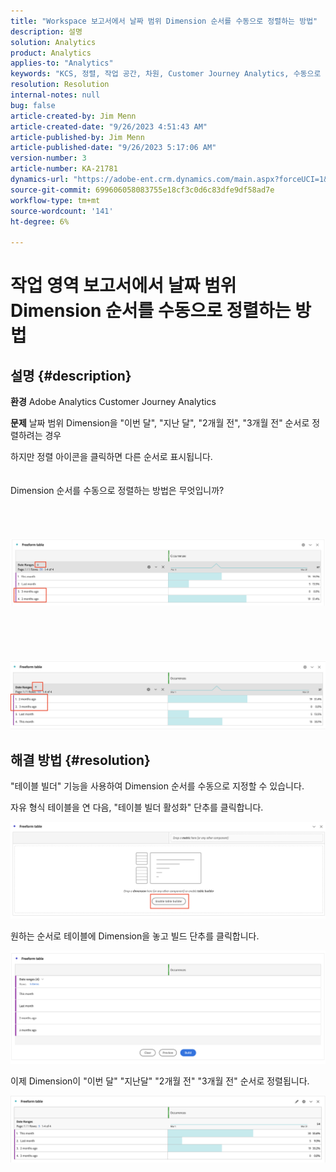 ```yaml
---
title: "Workspace 보고서에서 날짜 범위 Dimension 순서를 수동으로 정렬하는 방법"
description: 설명
solution: Analytics
product: Analytics
applies-to: "Analytics"
keywords: "KCS, 정렬, 작업 공간, 차원, Customer Journey Analytics, 수동으로 정렬, 날짜 범위 Dimension, 보고서, Adobe Analytics"
resolution: Resolution
internal-notes: null
bug: false
article-created-by: Jim Menn
article-created-date: "9/26/2023 4:51:43 AM"
article-published-by: Jim Menn
article-published-date: "9/26/2023 5:17:06 AM"
version-number: 3
article-number: KA-21781
dynamics-url: "https://adobe-ent.crm.dynamics.com/main.aspx?forceUCI=1&pagetype=entityrecord&etn=knowledgearticle&id=3a2f1c62-285c-ee11-be6f-6045bd006268"
source-git-commit: 699606058083755e18cf3c0d6c83dfe9df58ad7e
workflow-type: tm+mt
source-wordcount: '141'
ht-degree: 6%

---
```


# 작업 영역 보고서에서 날짜 범위 Dimension 순서를 수동으로 정렬하는 방법

## 설명 {#description}


<b>환경</b>
Adobe Analytics
Customer Journey Analytics

<b>문제</b>
날짜 범위 Dimension을 &quot;이번 달&quot;, &quot;지난 달&quot;, &quot;2개월 전&quot;, &quot;3개월 전&quot; 순서로 정렬하려는 경우

하지만 정렬 아이콘을 클릭하면 다른 순서로 표시됩니다.
<br><br><br>Dimension 순서를 수동으로 정렬하는 방법은 무엇입니까?<br><br>
<br> <br><br>![](assets/___3b2f1c62-285c-ee11-be6f-6045bd006268___.png)<br><br> <br><br> <br><br>![](assets/___3d2f1c62-285c-ee11-be6f-6045bd006268___.png)

## 해결 방법 {#resolution}


&quot;테이블 빌더&quot; 기능을 사용하여 Dimension 순서를 수동으로 지정할 수 있습니다.

자유 형식 테이블을 연 다음, &quot;테이블 빌더 활성화&quot; 단추를 클릭합니다.

![](assets/d4eda136-2fcd-ed11-b597-6045bd006793.png)

원하는 순서로 테이블에 Dimension을 놓고 빌드 단추를 클릭합니다.

![](assets/69497031-30cd-ed11-b597-6045bd006793.png)

이제 Dimension이 &quot;이번 달&quot; &quot;지난달&quot; &quot;2개월 전&quot; &quot;3개월 전&quot; 순서로 정렬됩니다.

![](assets/efb1744a-30cd-ed11-b597-6045bd006793.png)
